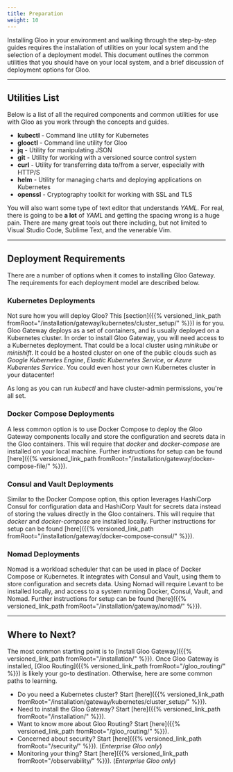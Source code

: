 ```yaml
---
title: Preparation
weight: 10
---
```


Installing Gloo in your environment and walking through the step-by-step guides requires the installation of utilities on your local system and the selection of a deployment model. This document outlines the common utilities that you should have on your local system, and a brief discussion of deployment options for Gloo.

---

## Utilities List

Below is a list of all the required components and common utilities for use with Gloo as you work through the concepts and guides.

- **kubectl** - Command line utility for Kubernetes
- **glooctl** - Command line utility for Gloo
- **jq** - Utility for manipulating JSON
- **git** - Utility for working with a versioned source control system
- **curl** - Utility for transferring data to/from a server, especially with HTTP/S
- **helm** - Utility for managing charts and deploying applications on Kubernetes
- **openssl** - Cryptography toolkit for working with SSL and TLS

You will also want some type of text editor that understands *YAML*. For real, there is going to be **a lot** of *YAML* and getting the spacing wrong is a huge pain. There are many great tools out there including, but not limited to Visual Studio Code, Sublime Text, and the venerable Vim.

---

## Deployment Requirements

There are a number of options when it comes to installing Gloo Gateway. The requirements for each deployment model are described below.

### Kubernetes Deployments

Not sure how you will deploy Gloo? This [section]({{% versioned_link_path fromRoot="/installation/gateway/kubernetes/cluster_setup/" %}}) is for you. Gloo Gateway deploys as a set of containers, and is usually deployed on a Kubernetes cluster. In order to install Gloo Gateway, you will need access to a Kubernetes deployment. That could be a local cluster using *minikube* or *minishift*. It could be a hosted cluster on one of the public clouds such as *Google Kubernetes Engine*, *Elastic Kubernetes Service*, or *Azure Kuberentes Service*. You could even host your own Kubernetes cluster in your datacenter! 

As long as you can run *kubectl* and have cluster-admin permissions, you're all set.

### Docker Compose Deployments

A less common option is to use Docker Compose to deploy the Gloo Gateway components locally and store the configuration and secrets data in the Gloo containers. This will require that *docker* and *docker-compose* are installed on your local machine. Further instructions for setup can be found [here]({{% versioned_link_path fromRoot="/installation/gateway/docker-compose-file/" %}}).

### Consul and Vault Deployments

Similar to the Docker Compose option, this option leverages HashiCorp Consul for configuration data and HashiCorp Vault for secrets data instead of storing the values directly in the Gloo containers. This will require that *docker* and *docker-compose* are installed locally. Further instructions for setup can be found [here]({{% versioned_link_path fromRoot="/installation/gateway/docker-compose-consul/" %}}).

### Nomad Deployments

Nomad is a workload scheduler that can be used in place of Docker Compose or Kubernetes. It integrates with Consul and Vault, using them to store configuration and secrets data. Using Nomad will require Levant to be installed locally, and access to a system running Docker, Consul, Vault, and Nomad. Further instructions for setup can be found [here]({{% versioned_link_path fromRoot="/installation/gateway/nomad/" %}}).

---

## Where to Next?

The most common starting point is to [install Gloo Gateway]({{% versioned_link_path fromRoot="/installation/" %}}). Once Gloo Gateway is installed, [Gloo Routing]({{% versioned_link_path fromRoot="/gloo_routing/" %}}) is likely your go-to destination.  Otherwise, here are some common paths to learning.

- Do you need a Kubernetes cluster? Start [here]({{% versioned_link_path fromRoot="/installation/gateway/kubernetes/cluster_setup/" %}}).
- Need to install the Gloo Gateway? Start [here]({{% versioned_link_path fromRoot="/installation/" %}}).
- Want to know more about Gloo Routing? Start [here]({{% versioned_link_path fromRoot="/gloo_routing/" %}}).
- Concerned about security? Start [here]({{% versioned_link_path fromRoot="/security/" %}}). (*Enterprise Gloo only*)
- Monitoring your thing? Start [here]({{% versioned_link_path fromRoot="/observability/" %}}). (*Enterprise Gloo only*)